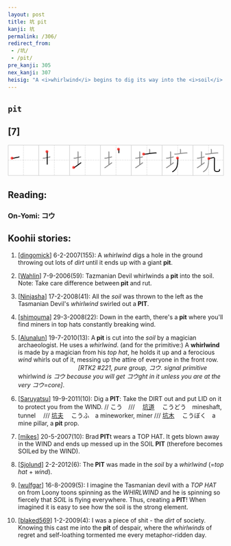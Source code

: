```yaml
---
layout: post
title: 坑 pit
kanji: 坑
permalink: /306/
redirect_from:
 - /坑/
 - /pit/
pre_kanji: 305
nex_kanji: 307
heisig: "A <i>whirlwind</i> begins to dig its way into the <i>soil</i> like a drill until it makes a deep <b>pit</b>."
---
```


## `pit`

## [7]

<div class="stroke"><img src="../images/E59D91.png" /></div>

## Reading:

### On-Yomi: コウ

## Koohii stories:

1) [<a href="http://kanji.koohii.com/profile/dingomick">dingomick</a>] 6-2-2007(155): A <em>whirlwind</em> digs a hole in the ground throwing out lots of <em>dirt</em> until it ends up with a giant <strong>pit</strong>. 

2) [<a href="http://kanji.koohii.com/profile/Wahlin">Wahlin</a>] 7-9-2006(59): Tazmanian Devil whirlwinds a<strong> pit</strong> into the soil. Note: Take care difference between<strong> pit</strong> and rut. 

3) [<a href="http://kanji.koohii.com/profile/Ninjasha">Ninjasha</a>] 17-2-2008(41): All the <em>soil</em> was thrown to the left as the Tasmanian Devil&#039;s <em>whirlwind</em> swirled out a<strong> PIT</strong>. 

4) [<a href="http://kanji.koohii.com/profile/shimouma">shimouma</a>] 29-3-2008(22): Down in the earth, there&#039;s a<strong> pit</strong> where you&#039;ll find miners in top hats constantly breaking wind. 

5) [<a href="http://kanji.koohii.com/profile/Alunalun">Alunalun</a>] 19-7-2010(13): A<strong> pit</strong> is cut into the <em>soil</em> by a magician archaeologist. He uses a <em>whirlwind</em>. (and for the primitive:) A <strong>whirlwind</strong> is made by a magician from his <em>top hat</em>, he holds it up and a ferocious <em>wind</em> whirls out of it, messing up the attire of everyone in the front row. 　　　　　　　　　　<em>[RTK2 #221, pure group, コウ. signal primitive </em>whirlwind<em> is コウ because you will get コウght in it unless you are at the very コウ=core]</em>. 

6) [<a href="http://kanji.koohii.com/profile/Saruyatsu">Saruyatsu</a>] 19-9-2011(10): Dig a<strong> PIT</strong>: Take the DIRT out and put LID on it to protect you from the WIND. // こう　///　  <a href="http://jisho.org/kanji/details/坑道">坑道</a>  　こうどう　mineshaft, tunnel　 ///   <a href="http://jisho.org/kanji/details/坑夫">坑夫</a>  　こうふ　a mineworker, miner ///   <a href="http://jisho.org/kanji/details/坑木">坑木</a>  　こうぼく　a mine pillar, a<strong> pit</strong> prop. 

7) [<a href="http://kanji.koohii.com/profile/mikes">mikes</a>] 20-5-2007(10): Brad<strong> PIT</strong>t wears a TOP HAT. It gets blown away in the WIND and ends up messed up in the SOIL<strong> PIT</strong> (therefore becomes SOILed by the WIND). 

8) [<a href="http://kanji.koohii.com/profile/Sjolund">Sjolund</a>] 2-2-2012(6): The<strong> PIT</strong> was made in the <em>soil</em> by a <em>whirlwind</em> (=<em>top hat</em> + <em>wind</em>). 

9) [<a href="http://kanji.koohii.com/profile/wulfgar">wulfgar</a>] 16-8-2009(5): I imagine the Tasmanian devil with a <em>TOP HAT</em> on from Loony toons spinning as the <em>WHIRLWIND</em> and he is spinning so fiercely that <em>SOIL</em> is flying everywhere. Thus, creating a<strong> PIT</strong>! When imagined it is easy to see how the soil is the strong element. 

10) [<a href="http://kanji.koohii.com/profile/blaked569">blaked569</a>] 1-2-2009(4): I was a piece of shit - the <em>dirt</em> of society. Knowing this cast me into the<strong> pit</strong> of despair, where the <em>whirlwinds</em> of regret and self-loathing tormented me every metaphor-ridden day. 
